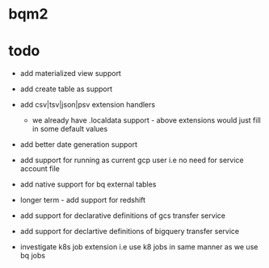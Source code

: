 # bqm2

# todo
- add materialized view support
- add create table as support
- add csv|tsv|json|psv extension handlers
  - we already have .localdata support - above extensions would just fill in some default values 
- add better date generation support
- add support for running as current gcp user i.e no need for service account file
- add native support for bq external tables
- longer term - add support for redshift 
- add support for declarative definitions of gcs transfer service
- add support for declartive definitions of bigquery transfer service

- investigate k8s job extension i.e use k8 jobs in same manner as we use bq jobs
